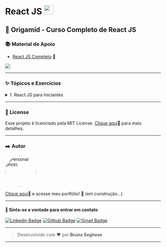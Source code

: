 # React JS <img src="https://cdn.jsdelivr.net/gh/devicons/devicon/icons/react/react-original.svg" width="30px"/>

## 🐺 Origamid - Curso Completo de React JS

### 📚 Material de Apoio

- [React JS Completo](https://www.origamid.com/slide/react-completo/#/0101-o-curso/1) 🔗

<a href="https://reactjs.org/"><img src="https://img.shields.io/badge/React-20232A?style=for-the-badge&logo=react&logoColor=61DAFB"></a>

---

### ✨ Tópicos e Exercícios

####

<details>
<summary>1. React JS para Iniciantes</summary>

####

- React Básico

</details>

---

### 📝 License

Esse projeto é licenciado pela MIT License. [Clique aqui](https://pt.wikipedia.org/wiki/Licen%C3%A7a_MIT)🔗 para mais detalhes.

---

### ✒️ Autor

<a href="https://github.com/brseghese"> <img style="border-radius: 50%;" src="https://avatars.githubusercontent.com/u/80193824?v=4" width="100px;" alt="Personal photo"/> </a>

[Clique aqui](https://brseghese.github.io)🔗 e acesse meu portfólio! 💼 (em construção...)

---

#### 💬 Sinta-se a vontade para entrar em contato

[![Linkedin Badge](https://img.shields.io/badge/LinkedIn-0077B5?style=for-the-badge&logo=linkedin&logoColor=white)](https://www.linkedin.com/in/brunoseghese/) [![Github Badge](https://img.shields.io/badge/GitHub-100000?style=for-the-badge&logo=github&logoColor=white)](https://github.com/brseghese) [![Gmail Badge](https://img.shields.io/badge/Gmail-D14836?style=for-the-badge&logo=gmail&logoColor=white)](mailto:brseghese@gmail.com)

---

> Desenvolvido com ❤️ por **Bruno Seghese**

---
